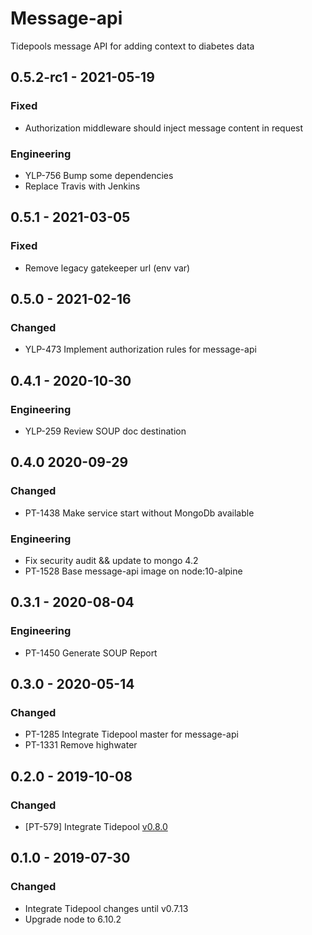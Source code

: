 # Message-api

Tidepools message API for adding context to diabetes data

## 0.5.2-rc1 - 2021-05-19
### Fixed
- Authorization middleware should inject message content in request
### Engineering
- YLP-756 Bump some dependencies
- Replace Travis with Jenkins

## 0.5.1 - 2021-03-05
### Fixed
- Remove legacy gatekeeper url (env var)

## 0.5.0 - 2021-02-16
### Changed
- YLP-473 Implement authorization rules for message-api

## 0.4.1 - 2020-10-30
### Engineering
- YLP-259 Review SOUP doc destination

## 0.4.0 2020-09-29
### Changed
- PT-1438 Make service start without MongoDb available
### Engineering
- Fix security audit && update to mongo 4.2 
- PT-1528 Base message-api image on node:10-alpine

## 0.3.1 - 2020-08-04
### Engineering
- PT-1450 Generate SOUP Report

## 0.3.0 - 2020-05-14
### Changed
- PT-1285 Integrate Tidepool master for message-api
- PT-1331 Remove highwater

## 0.2.0 - 2019-10-08
### Changed
- [PT-579] Integrate Tidepool [v0.8.0](https://github.com/tidepool-org/message-api/releases/tag/v0.8.0)

## 0.1.0 - 2019-07-30
### Changed
- Integrate Tidepool changes until v0.7.13
- Upgrade node to 6.10.2
